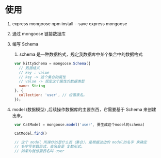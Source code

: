 # 使用

1. express mongoose
   npm install --save express mongoose

2. 通过 mongoose 链接数据库
3. 编写 Schema
   1. schema 是一种数据格式，规定我数据库中某个集合中的数据格式
   ```js
    var kittySchema = mongoose.Schema({
      // 数据格式
      // key : value
      // key -> 这个集合的属性
      // value -> 规定这个属性的数据类型
      name: String
    }, {
      collection: 'user', // 设置表名。
    });
   ```
4. model (数据模型) ,后续操作数据库的主要东西，它需要基于 Schema 来创建出来。
   ```js
    var CatModel = mongoose.model('user', 要生成这个model的schema)

    CatModel.find()

    // 这个 model 所操作的是什么表（集合），是根据这边的 model的名字 来确定
    // 名字写单数形式，表名会是 复数形式。
    // 如果你就想要表名叫 user
   ```
